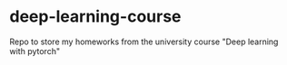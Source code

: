 # deep-learning-course
Repo to store my homeworks from the university course "Deep learning with pytorch"
